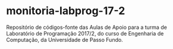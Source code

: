 # monitoria-labprog-17-2
Repositório de códigos-fonte das Aulas de Apoio para a turma de Laboratório de Programação 2017/2, do curso de Engenharia de Computação, da Universidade de Passo Fundo.
